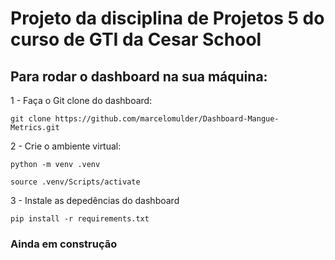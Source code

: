 # Projeto da disciplina de Projetos 5 do curso de GTI da Cesar School

## Para rodar o dashboard na sua máquina:

  
1 - Faça o Git clone do dashboard:

  
```
git clone https://github.com/marcelomulder/Dashboard-Mangue-Metrics.git
```

  
2 - Crie o ambiente virtual:

  
```
python -m venv .venv

source .venv/Scripts/activate
```

  
3 - Instale as depedências do dashboard

  
```
pip install -r requirements.txt
```
  

### Ainda em construção